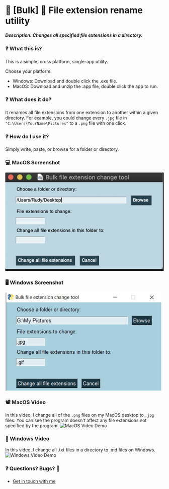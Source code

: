 # 💪 [Bulk] 💪 File extension rename utility 

##### Description: Changes all specified file extensions in a directory. 

### ❓ What this is?

This is a simple, cross platform, single-app utility. 

Choose your platform:
- Windows: Download and double click the .exe file.
- MacOS: Download and unzip the .app file, double click the app to run.

### ❓ What does it do?

It renames all file extensions from one extension to another within a given directory. For example, you could change every `.jpg` file in `"C:\Users\YourName\Pictures"` to a `.png` file with one click.

### ❓ How do I use it?

Simply write, paste, or browse for a folder or directory.  

### 💻 MacOS Screenshot

![Windows Screenshot](Assets/MacOSScreenshot.png)

### 🖥 Windows Screenshot

![Windows Screenshot](Assets/WindowsScreenshot.png)

### 📽 MacOS Video
In this video, I change all of the `.png` files on my MacOS desktop to `.jpg` files. You can see the program doesn't affect any file extensions not specified by the program.
![MacOS Video Demo](https://d.pr/i/65bP8V+)

### 🎥 Windows Video
In this video, I change all .txt files in a directory to .md files on Windows.
![Windows Video Demo](https://d.pr/i/Uk1G0T+)

### ❓ Questions? Bugs? 🐛

- [Get in touch with me](https://rudyfaile.com/contact/)